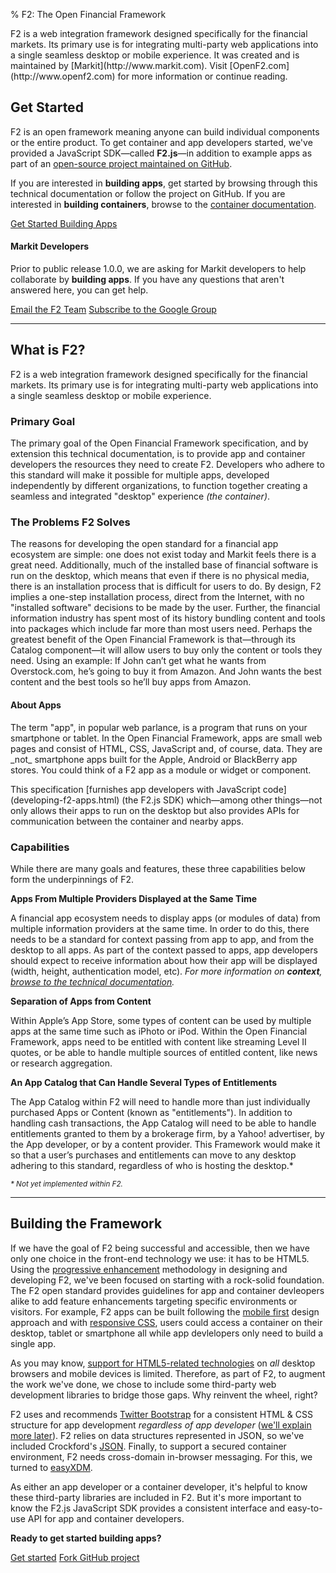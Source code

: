 % F2: The Open Financial Framework

<p class="lead">F2 is a web integration framework designed specifically for the financial markets. Its primary use is for integrating multi-party web applications into a single seamless desktop or mobile experience. It was created and is maintained by [Markit](http://www.markit.com). Visit [OpenF2.com](http://www.openf2.com) for more information or continue reading.</p>

## Get Started

F2 is an open framework meaning anyone can build individual components or the entire product. To get container and app developers started, we've provided a JavaScript SDK&mdash;called **F2.js**&mdash;in addition to example apps as part of an [open-source project maintained on GitHub](http://www.github.com/OpenF2/F2).

If you are interested in **building apps**, get started by browsing through this technical documentation or follow the project on GitHub. If you are interested in **building containers**, browse to the [container documentation](developing-the-container.html).

<a href="developing-f2-apps.html" class="btn btn-primary">Get Started Building Apps <i class="icon-arrow-right icon-white"></i></a>

#### Markit Developers

Prior to public release 1.0.0, we are asking for Markit developers to help collaborate by **building apps**. If you have any questions that aren't answered here, you can get help.

<p>
	<a href="mailto:BLD-F2TechnicalTeam@markit.com" class="btn btn-small"><i class="icon-envelope"></i> Email the F2 Team</a>
	<a href="https://groups.google.com/forum/#!forum/openf2" class="btn btn-small" data-title="Send your Google Account name to Mark Healey for an invite." rel="tooltip"><i class="icon-tasks"></i> Subscribe to the Google Group</a> 
</p>

* * * *

## What is F2?

F2 is a web integration framework designed specifically for the financial markets. Its primary use is for integrating multi-party web applications into a single seamless desktop or mobile experience.

### Primary Goal

The primary goal of the Open Financial Framework specification, and by extension this technical documentation, is to provide app and container developers the resources they need to create F2. Developers who adhere to this standard will make it possible for multiple apps, developed independently by different organizations, to function together creating a seamless and integrated "desktop" experience _(the container)_.

### The Problems F2 Solves 

The reasons for developing the open standard for a financial app ecosystem are simple: one does not exist today and Markit feels there is a great need. Additionally, much of the installed base of financial software is run on the desktop, which means that even if there is no physical media, there is an installation process that is difficult for users to do. By design, F2 implies a one-step installation process, direct from the Internet, with no "installed software" decisions to be made by the user. Further, the financial information industry has spent most of its history bundling content and tools into packages which include far more than most users need. Perhaps the greatest benefit of the Open Financial Framework is that&mdash;through its Catalog component&mdash;it will allow users to buy only the content or tools they need. Using an example: If John can’t get what he wants from Overstock.com, he’s going to buy it from Amazon. And John wants the best content and the best tools so he’ll buy apps from Amazon.

<div class="well well-small">
<h4>About Apps</h4>
<p><p>The term "app", in popular web parlance, is a program that runs on your smartphone or tablet. In the Open Financial Framework, apps are small web pages and consist of HTML, CSS, JavaScript and, of course, data. They are _not_ smartphone apps built for the Apple, Android or BlackBerry app stores. You could think of a F2 app as a module or widget or component.</p></p>
<p>This specification [furnishes app developers with JavaScript code](developing-f2-apps.html) (the F2.js SDK) which&mdash;among other things&mdash;not only allows their apps to run on the desktop but also provides APIs for communication between the container and nearby apps.</p>
</div>

### Capabilities

While there are many goals and features, these three capabilities below form the underpinnings of F2.

**Apps From Multiple Providers Displayed at the Same Time**

A financial app ecosystem needs to display apps (or modules of data) from multiple information providers at the same time. In order to do this, there needs to be a standard for context passing from app to app, and from the desktop to all apps. As part of the context passed to apps, app developers should expect to receive information about how their app will be displayed (width, height, authentication model, etc). _For more information on **context**, [browse to the technical documentation](developing-f2-apps.html#context)._

**Separation of Apps from Content**

Within Apple’s App Store, some types of content can be used by multiple apps at the same time such as iPhoto or iPod. Within the Open Financial Framework, apps need to be entitled with content like streaming Level II quotes, or be able to handle multiple sources of entitled content, like news or research aggregation.

**An App Catalog that Can Handle Several Types of Entitlements**

The App Catalog within F2 will need to handle more than just individually purchased Apps or Content (known as "entitlements"). In addition to handling cash transactions, the App Catalog will need to be able to handle entitlements granted to them by a brokerage firm, by a Yahoo! advertiser, by the App developer, or by a content provider. This Framework would make it so that a user’s purchases and entitlements can move to any desktop adhering to this standard, regardless of who is hosting the desktop.*

<small><i>* Not yet implemented within F2.</i></small>

* * * *

## Building the Framework 

If we have the goal of F2 being successful and accessible, then we have only one choice in the front-end technology we use: it has to be HTML5. Using the [progressive enhancement](http://www.alistapart.com/articles/understandingprogressiveenhancement/) methodology in designing and developing F2, we've been focused on starting with a rock-solid foundation. The F2 open standard provides guidelines for app and container devleopers alike to add feature enhancements targeting specific environments or visitors. For example, F2 apps can be built following the [mobile first](http://www.lukew.com/presos/preso.asp?26) design approach and with [responsive CSS](http://twitter.github.com/bootstrap/scaffolding.html#responsive), users could access a container on their desktop, tablet or smartphone all while app devlelopers only need to build a single app.

As you may know, [support for HTML5-related technologies](http://findmebyip.com/litmus/) on _all_ desktop browsers and mobile devices is limited. Therefore, as part of F2, to augment the work we've done, we chose to include some third-party web development libraries to bridge those gaps. Why reinvent the wheel, right? 

F2 uses and recommends [Twitter Bootstrap](http://twitter.github.com/bootstrap/) for a consistent HTML & CSS structure for app development _regardless of app developer_ ([we'll explain more later](developing-f2-apps.html#designing-the-app-to-look-integrated-with-the-container)). F2 relies on data structures represented in JSON, so we've included Crockford's [JSON](http://www.json.org/). Finally, to support a secured container environment, F2 needs cross-domain in-browser messaging. For this, we turned to [easyXDM](http://easyxdm.net/wp/).

As either an app developer or a container developer, it's helpful to know these third-party libraries are included in F2. But it's more important to know the F2.js JavaScript SDK provides a consistent interface and easy-to-use API for app and container developers.

**Ready to get started building apps?**

<p>
	<a href="developing-f2-apps.html" class="btn btn-primary">Get started</a>
	<a href="http://www.github.com/OpenF2/F2/" class="btn">Fork GitHub project</a>
</p>
